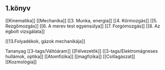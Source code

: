 ## 1.könyv 
[[Kinematika]]
[[Mechanika]]
[[3. Munka, energia]]
[[4. Körmozgás]]
[[5. Rezgőmozgás]]
[[6. A merev test egyensúlya]]
[[7. Forgómozgás]]
[[8. Az égbolt vizsgálata]]



[[13.Folyadékok, gázok mechanikája]]

Tananyag
[[3-tags/Váltóáram]]
[[Félvezetők]]
[[3-tags/Elektromágneses hullámok, optika]]
[[Atomfizika]]
[[magfizika]]
[[Csillagászat]]
[[Kozmológia]]



